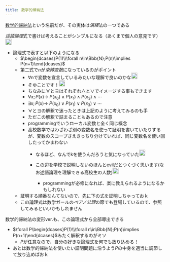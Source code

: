 ```yaml
---
title: 数学的帰納法
---
```


[数学的帰納法](%E6%95%B0%E5%AD%A6%E7%9A%84%E5%B8%B0%E7%B4%8D%E6%B3%95.md)という名前だが、その実体は*演繹*法の一つである

*述語論理*式で書けば考えることがシンプルになる（あくまで個人の意見です）<img src='https://scrapbox.io/api/pages/blu3mo-public/takker/icon' alt='takker.icon' height="19.5"/>

* 論理式で表すと以下のようになる
  * $\begin{dcases}P(1)\\\forall n\in\Bbb{N};P(n)\implies P(n+1)\end{dcases}$
  * 第二式で$n$が*束縛変数*になっているのがポイント
    - ∀nで変数を宣言しているみたいな理解で良いのかな<img src='https://scrapbox.io/api/pages/blu3mo-public/blu3mo/icon' alt='blu3mo.icon' height="19.5"/>
    - そゆことです！<img src='https://scrapbox.io/api/pages/blu3mo-public/takker/icon' alt='takker.icon' height="19.5"/>
    - ちなみに$\forall$と$\exists$はそれぞれ$\land$と$\lor$でイメージする事もできます
    - $\forall x; P(x)$→ $P(x_0)\land P(x_1)\land P(x_3)\land\cdots$
    - $\exists x; P(x)$→ $P(x_0)\lor P(x_1)\lor P(x_3)\lor\cdots$
    - $\forall$と$\exists$の解釈で迷ったときは上記のように考えてみるのも手
    - ただこの解釈で詰まることもあるので注意
    * programmingでいうローカル変数と全く同じ概念
    * 高校数学ではわざわざ別の変数名を使って証明を書いていたりするが、変数のスコープさえきっちり分けていれば、同じ変数名を使い回したってかまわない
      * なるほど、なんでkを使うんだろうと気になっていた<img src='https://scrapbox.io/api/pages/blu3mo-public/blu3mo/icon' alt='blu3mo.icon' height="19.5"/>
      * この辺を学校で説明しないのほんとevilだとつくづく思います(なお述語論理を理解できる高校生の人数)<img src='https://scrapbox.io/api/pages/blu3mo-public/takker/icon' alt='takker.icon' height="19.5"/>

        * programmingが必修になれば、楽に教えられるようになるかもしれない
  * 証明する順番なんてないので、先に下の式を証明しちゃっておｋ
  * この論理式は数学ガールの*ペアノ公理*の節でも登場しているので、参照してみるといいかもしれません

数学的帰納法の変形ver.も、この論理式から全部導出できる

* $\forall P\begin{dcases}P(1)\\\forall n\in\Bbb{N};P(n)\implies P(n+1)\end{dcases}$みたく解釈するのがミソ
  * $P$が任意なので、自分の好きな論理式を何でも放り込める！
* あとは数学的帰納法を使いたい証明問題に沿うよう$P$の中身を適当に調節して放り込めばおｋ
